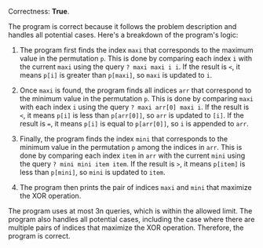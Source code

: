 Correctness: **True**.

The program is correct because it follows the problem description and handles all potential cases. Here's a breakdown of the program's logic:

1. The program first finds the index `maxi` that corresponds to the maximum value in the permutation `p`. This is done by comparing each index `i` with the current `maxi` using the query `? maxi maxi i i`. If the result is `<`, it means `p[i]` is greater than `p[maxi]`, so `maxi` is updated to `i`.

2. Once `maxi` is found, the program finds all indices `arr` that correspond to the minimum value in the permutation `p`. This is done by comparing `maxi` with each index `i` using the query `? maxi arr[0] maxi i`. If the result is `<`, it means `p[i]` is less than `p[arr[0]]`, so `arr` is updated to `[i]`. If the result is `=`, it means `p[i]` is equal to `p[arr[0]]`, so `i` is appended to `arr`.

3. Finally, the program finds the index `mini` that corresponds to the minimum value in the permutation `p` among the indices in `arr`. This is done by comparing each index `item` in `arr` with the current `mini` using the query `? mini mini item item`. If the result is `>`, it means `p[item]` is less than `p[mini]`, so `mini` is updated to `item`.

4. The program then prints the pair of indices `maxi` and `mini` that maximize the XOR operation.

The program uses at most 3n queries, which is within the allowed limit. The program also handles all potential cases, including the case where there are multiple pairs of indices that maximize the XOR operation. Therefore, the program is correct.